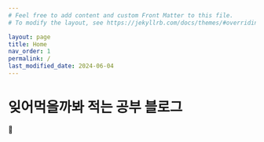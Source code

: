 ```yaml
---
# Feel free to add content and custom Front Matter to this file.
# To modify the layout, see https://jekyllrb.com/docs/themes/#overriding-theme-defaults

layout: page
title: Home
nav_order: 1
permalink: /
last_modified_date: 2024-06-04
---
```


# 잊어먹을까봐 적는 공부 블로그
🧐